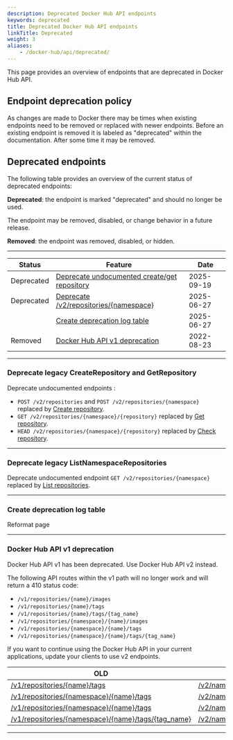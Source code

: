```yaml
---
description: Deprecated Docker Hub API endpoints
keywords: deprecated
title: Deprecated Docker Hub API endpoints
linkTitle: Deprecated
weight: 3
aliases:
    - /docker-hub/api/deprecated/
---
```


This page provides an overview of endpoints that are deprecated in Docker Hub API.

## Endpoint deprecation policy

As changes are made to Docker there may be times when existing endpoints need to be removed or replaced with newer endpoints. Before an existing endpoint is removed it is labeled as "deprecated" within the documentation. After some time it may be removed.

## Deprecated endpoints

The following table provides an overview of the current status of deprecated endpoints:

**Deprecated**: the endpoint is marked "deprecated" and should no longer be used.

The endpoint may be removed, disabled, or change behavior in a future release.

**Removed**: the endpoint was removed, disabled, or hidden.

---

| Status     | Feature                                                                                              | Date       |
|------------|------------------------------------------------------------------------------------------------------|------------|
| Deprecated | [Deprecate undocumented create/get repository](#deprecate-legacy-createrepository-and-getrepository) | 2025-09-19 |
| Deprecated | [Deprecate /v2/repositories/{namespace}](#deprecate-legacy-listnamespacerepositories)                | 2025-06-27 |
|            | [Create deprecation log table](#create-deprecation-log-table)                                        | 2025-06-27 |
| Removed    | [Docker Hub API v1 deprecation](#docker-hub-api-v1-deprecation)                                      | 2022-08-23 |

---

### Deprecate legacy CreateRepository and GetRepository

Deprecate undocumented endpoints :
- `POST /v2/repositories` and `POST /v2/repositories/{namespace}` replaced by [Create repository](/reference/api/hub/latest/#tag/repositories/operation/CreateRepository).
- `GET /v2/repositories/{namespace}/{repository}` replaced by [Get repository](/reference/api/hub/latest/#tag/repositories/operation/GetRepository).
- `HEAD /v2/repositories/{namespace}/{repository}` replaced by [Check repository](/reference/api/hub/latest/#tag/repositories/operation/CheckRepository).

---

### Deprecate legacy ListNamespaceRepositories

Deprecate undocumented endpoint `GET /v2/repositories/{namespace}` replaced by [List repositories](/reference/api/hub/latest/#tag/repositories/operation/listNamespaceRepositories).

---

### Create deprecation log table

Reformat page

---

### Docker Hub API v1 deprecation

Docker Hub API v1 has been deprecated. Use Docker Hub API v2 instead.

The following API routes within the v1 path will no longer work and will return a 410 status code:
* `/v1/repositories/{name}/images`
* `/v1/repositories/{name}/tags`
* `/v1/repositories/{name}/tags/{tag_name}`
* `/v1/repositories/{namespace}/{name}/images`
* `/v1/repositories/{namespace}/{name}/tags`
* `/v1/repositories/{namespace}/{name}/tags/{tag_name}`

If you want to continue using the Docker Hub API in your current applications, update your clients to use v2 endpoints.

| **OLD**                                                                                                                                                              | **NEW**                                                                                                                                   |
|----------------------------------------------------------------------------------------------------------------------------------------------------------------------|-------------------------------------------------------------------------------------------------------------------------------------------|
| [/v1/repositories/{name}/tags](https://github.com/moby/moby/blob/v1.8.3/docs/reference/api/registry_api.md#list-repository-tags)                                     | [/v2/namespaces/{namespace}/repositories/{repository}/tags](/reference/api/hub/latest/#tag/repositories/operation/ListRepositoryTags)     |
| [/v1/repositories/{namespace}/{name}/tags](https://github.com/moby/moby/blob/v1.8.3/docs/reference/api/registry_api.md#list-repository-tags)                         | [/v2/namespaces/{namespace}/repositories/{repository}/tags](/reference/api/hub/latest.md/#tag/repositories/operation/ListRepositoryTags)  |
| [/v1/repositories/{namespace}/{name}/tags](https://github.com/moby/moby/blob/v1.8.3/docs/reference/api/registry_api.md#get-image-id-for-a-particular-tag)            | [/v2/namespaces/{namespace}/repositories/{repository}/tags/{tag}](/reference/api/hub/latest/#tag/repositories/operation/GetRepositoryTag) |
| [/v1/repositories/{namespace}/{name}/tags/{tag_name}](https://github.com/moby/moby/blob/v1.8.3/docs/reference/api/registry_api.md#get-image-id-for-a-particular-tag) | [/v2/namespaces/{namespace}/repositories/{repository}/tags/{tag}](/reference/api/hub/latest/#tag/repositories/operation/GetRepositoryTag) |

---